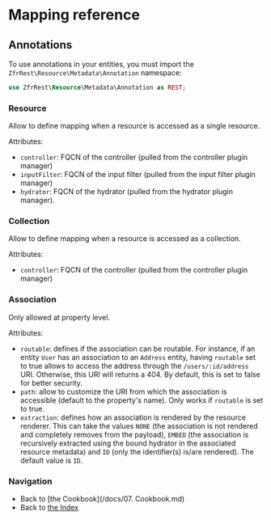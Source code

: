 # Mapping reference

## Annotations

To use annotations in your entities, you must import the `ZfrRest\Resource\Metadata\Annotation` namespace:

```php
use ZfrRest\Resource\Metadata\Annotation as REST;
```

### Resource

Allow to define mapping when a resource is accessed as a single resource.

Attributes:

* `controller`: FQCN of the controller (pulled from the controller plugin manager)
* `inputFilter`: FQCN of the input filter (pulled from the input filter plugin manager)
* `hydrator`: FQCN of the hydrator (pulled from the hydrator plugin manager).

### Collection

Allow to define mapping when a resource is accessed as a collection.

Attributes:

* `controller`: FQCN of the controller (pulled from the controller plugin manager)

### Association

Only allowed at property level.

Attributes:

* `routable`: defines if the association can be routable. For instance, if an entity `User` has an association to
an `Address` entity, having `routable` set to true allows to access the address through the `/users/:id/address` URI.
Otherwise, this URI will returns a 404. By default, this is set to false for better security.
* `path`: allow to customize the URI from which the association is accessible (default to the property's name). Only
works if `routable` is set to true.
* `extraction`: defines how an association is rendered by the resource renderer. This can take the values `NONE` (the
association is not rendered and completely removes from the payload), `EMBED` (the association is recursively extracted
using the bound hydrator in the associated resource metadata) and `ID` (only the identifier(s) is/are rendered). The
default value is `ID`.

### Navigation

* Back to [the Cookbook](/docs/07. Cookbook.md)
* Back to [the Index](/docs/README.md)
